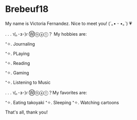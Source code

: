 # Brebeuf18

   My name is Victoria Fernandez. Nice to meet you! (´｡• ᵕ •｡`) 💗

  . . .  ɿ(｡･ɜ･)ɾ Ⓦⓗⓐⓣ？ My hobbies are:

⁺✧. Journaling

⁺✧. PLaying

⁺✧. Reading

⁺✧. Gaming

⁺✧. Listening to Music

. . .   ɿ(｡･ɜ･)ɾ Ⓦⓗⓐⓣ？My favorites are:

⁺✧. Eating takoyaki
⁺✧. Sleeping
⁺✧. Watching cartoons

 That's all, thank you!


